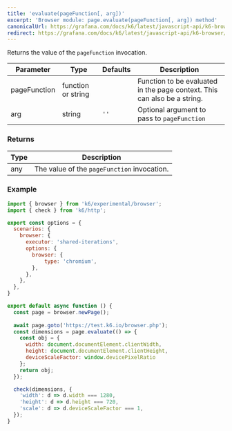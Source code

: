 ```yaml
---
title: 'evaluate(pageFunction[, arg])'
excerpt: 'Browser module: page.evaluate(pageFunction[, arg]) method'
canonicalUrl: https://grafana.com/docs/k6/latest/javascript-api/k6-browser/page/evaluate/
redirect: https://grafana.com/docs/k6/latest/javascript-api/k6-browser/page/evaluate/
---
```


Returns the value of the `pageFunction` invocation.

<TableWithNestedRows>

| Parameter       | Type   | Defaults | Description                                                                                                                                                                                 |
|-----------------|--------------------|----------|---------------------------------------------------------------------------------------------------------------------------------------------------------------------------------|
| pageFunction    | function or string |          |  Function to be evaluated in the page context. This can also be a string.                                                                                                       |
| arg             | string             | `''`     | Optional argument to pass to `pageFunction`                                                                                                                                     |

</TableWithNestedRows>

### Returns

| Type                 | Description                                                                                     |
| ----                 | -----------                                                                                     |
| any              | The value of the `pageFunction` invocation.         |

### Example

<CodeGroup labels={[]}>

<!-- eslint-skip -->

```javascript
import { browser } from 'k6/experimental/browser';
import { check } from 'k6/http';

export const options = {
  scenarios: {
    browser: {
      executor: 'shared-iterations',
      options: {
        browser: {
            type: 'chromium',
        },
      },
    },
  },
}

export default async function () {
  const page = browser.newPage();
  
  await page.goto('https://test.k6.io/browser.php');
  const dimensions = page.evaluate(() => {
    const obj = {
      width: document.documentElement.clientWidth,
      height: document.documentElement.clientHeight,
      deviceScaleFactor: window.devicePixelRatio
    };
    return obj;
  });

  check(dimensions, {
    'width': d => d.width === 1280,
    'height': d => d.height === 720,
    'scale': d => d.deviceScaleFactor === 1,
  });
}
```

</CodeGroup>